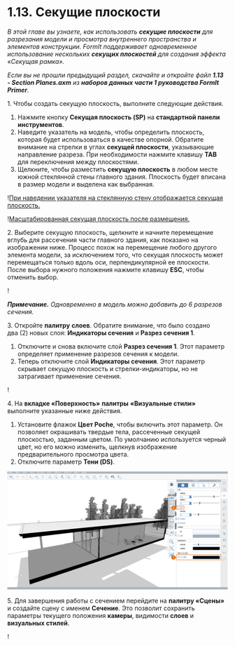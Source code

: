 # 1.13. Секущие плоскости

_В этой главе вы узнаете, как использовать_ _**секущие плоскости**_ _для разрезания модели и просмотра внутреннего пространства и элементов конструкции. FormIt поддерживает одновременное использование нескольких_ _**секущих плоскостей**_ _для создания эффекта «Секущая рамка»._

_Если вы не прошли предыдущий раздел, скачайте и откройте файл_ _**1.13 - Section Planes.axm**_ _из_ _**наборов данных части 1 руководства FormIt Primer**._

1. Чтобы создать секущую плоскость, выполните следующие действия.

1. Нажмите кнопку **Секущая плоскость (SP)** на **стандартной панели инструментов**.
2. Наведите указатель на модель, чтобы определить плоскость, которая будет использоваться в качестве опорной. Обратите внимание на стрелки в углах **секущей плоскости**, указывающие направление разреза. При необходимости нажмите клавишу **TAB** для переключения между плоскостями.
3. Щелкните, чтобы разместить **секущую плоскость** в любом месте южной стеклянной стены главного здания. Плоскость будет вписана в размер модели и выделена как выбранная.

\![При наведении указателя на стеклянную стену отображается секущая плоскость.](<../../.gitbook/assets/0 (6).png>)

\![Масштабированная секущая плоскость после размещения.](<../../.gitbook/assets/1 (19) (1).png>)

2. Выберите секущую плоскость, щелкните и начните перемещение вглубь для рассечения части главного здания, как показано на изображении ниже. Процесс похож на перемещение любого другого элемента модели, за исключением того, что секущая плоскость может перемещаться только вдоль оси, перпендикулярной ее плоскости. После выбора нужного положения нажмите клавишу **ESC**, чтобы отменить выбор.

\![](<../../.gitbook/assets/2 (11) (1).png>)

_**Примечание.**_ _Одновременно в модель можно добавить до 6 разрезов сечения._

3\. Откройте **палитру** **слоев**. Обратите внимание, что было создано два (2) новых слоя: **Индикаторы сечения** и **Разрез сечения 1**.

1. Отключите и снова включите слой **Разрез сечения 1**. Этот параметр определяет применение разрезов сечения к модели.
2. Теперь отключите слой **Индикаторы сечения**. Этот параметр скрывает секущую плоскость и стрелки-индикаторы, но не затрагивает применение сечения.

\![](<../../.gitbook/assets/3 (6) (1).png>)

4\. На **вкладке «Поверхность»** **палитры** **«Визуальные стили»** выполните указанные ниже действия.

1. Установите флажок **Цвет Poche**, чтобы включить этот параметр. Он позволяет окрашивать твердые тела, рассеченные секущей плоскостью, заданным цветом. По умолчанию используется черный цвет, но его можно изменить, щелкнув изображение предварительного просмотра цвета.
2. Отключите параметр **Тени (DS)**.

![](../../.gitbook/assets/poche.png)

5\. Для завершения работы с сечением перейдите на **палитру «Сцены»** и создайте сцену с именем **Сечение**. Это позволит сохранить параметры текущего положения **камеры**, видимости **слоев** и **визуальных стилей**.

\![](<../../.gitbook/assets/5 (7).png>)
